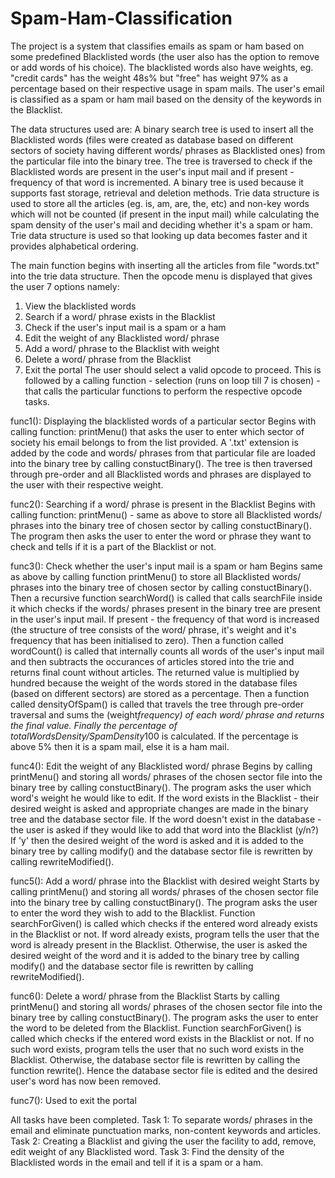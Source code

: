 # Spam-Ham-Classification
The project is a system that classifies emails as spam or ham based on some predefined Blacklisted words (the user also has the option to remove or add words of his choice). The blacklisted words also have weights, eg. "credit cards" has the weight 48s% but "free" has weight 97% as a percentage based on their respective usage in spam mails. The user's email is classified as a spam or ham mail based on the density of the keywords in the Blacklist.

The data structures used are:
A binary search tree is used to insert all the Blacklisted words (files were created as database based on different sectors of society having different words/ phrases as Blacklisted ones) from the particular file into the binary tree. The tree is traversed to check if the Blacklisted words are present in the user's input mail and if present - frequency of that word is incremented. A binary tree is used because it supports fast storage, retrieval and deletion methods.
Trie data structure is used to store all the articles (eg. is, am, are, the, etc) and non-key words which will not be counted (if present in the input mail) while calculating the spam density of the user's mail and deciding whether it's a spam or ham. Trie data structure is used so that looking up data becomes faster and it provides alphabetical ordering.

The main function begins with inserting all the articles from file "words.txt" into the trie data structure. Then the opcode menu is displayed that gives the user 7 options namely:
1. View the blacklisted words
2. Search if a word/ phrase exists in the Blacklist
3. Check if the user's input mail is a spam or a ham
4. Edit the weight of any Blacklisted word/ phrase
5. Add a word/ phrase to the Blacklist with weight
6. Delete a word/ phrase from the Blacklist
7. Exit the portal
The user should select a valid opcode to proceed.
This is followed by a calling function - selection (runs on loop till 7 is chosen) - that calls the particular functions to perform the respective opcode tasks.

func1(): Displaying the blacklisted words of a particular sector
Begins with calling function: printMenu() that asks the user to enter which sector of society his email belongs to from the list provided. A '.txt' extension is added by the code and words/ phrases from that particular file are loaded into the binary tree by calling constuctBinary(). The tree is then traversed through pre-order and all Blacklisted words and phrases are displayed to the user with their respective weight.

func2(): Searching if a word/ phrase is present in the Blacklist
Begins with calling function: printMenu() - same as above to store all Blacklisted words/ phrases into the binary tree of chosen sector by calling constuctBinary(). The program then asks the user to enter the word or phrase they want to check and tells if it is a part of the Blacklist or not.

func3(): Check whether the user's input mail is a spam or ham
Begins same as above by calling function printMenu() to store all Blacklisted words/ phrases into the binary tree of chosen sector by calling constuctBinary(). Then a recursive function searchWord() is called that calls searchFile inside it which checks if the words/ phrases present in the binary tree are present in the user's input mail. If present - the frequency of that word is increased (the structure of tree consists of the word/ phrase, it's weight and it's frequency that has been initialised to zero).
Then a function called wordCount() is called that internally counts all words of the user's input mail and then subtracts the occurances of articles stored into the trie and returns final count without articles. The returned value is multiplied by hundred because the weight of the words stored in the database files (based on different sectors) are stored as a percentage.
Then a function called densityOfSpam() is called that travels the tree through pre-order traversal and sums the (weight*frequency) of each word/ phrase and returns the final value.
Finally the percentage of totalWordsDensity/SpamDensity*100 is calculated. If the percentage is above 5% then it is a spam mail, else it is a ham mail.

func4(): Edit the weight of any Blacklisted word/ phrase
Begins by calling printMenu() and storing all words/ phrases of the chosen sector file into the binary tree by calling constuctBinary().
The program asks the user which word's weight he would like to edit.
If the word exists in the Blacklist - their desired weight is asked and appropriate changes are made in the binary tree and the database sector file.
If the word doesn't exist in the database - the user is asked if they would like to add that word into the Blacklist (y/n?)
If 'y' then the desired weight of the word is asked and it is added to the binary tree by calling modify() and the database sector file is rewritten by calling rewriteModified().

func5(): Add a word/ phrase into the Blacklist with desired weight
Starts by calling printMenu() and storing all words/ phrases of the chosen sector file into the binary tree by calling constuctBinary().
The program asks the user to enter the word they wish to add to the Blacklist. Function searchForGiven() is called which checks if the entered word already exists in the Blacklist or not. If word already exists, program tells the user that the word is already present in the Blacklist. Otherwise, the user is asked the desired weight of the word and it is added to the binary tree by calling modify() and the database sector file is rewritten by calling rewriteModified().

func6(): Delete a word/ phrase from the Blacklist
Starts by calling printMenu() and storing all words/ phrases of the chosen sector file into the binary tree by calling constuctBinary().
The program asks the user to enter the word to be deleted from the Blacklist. Function searchForGiven() is called which checks if the entered word exists in the Blacklist or not. If no such word exists, program tells the user that no such word exists in the Blacklist. Otherwise, the database sector file is rewritten by calling the function rewrite(). Hence the database sector file is edited and the desired user's word has now been removed.

func7():
Used to exit the portal

All tasks have been completed.
Task 1: To separate words/ phrases in the email and eliminate punctuation marks, non-content keywords and articles.
Task 2: Creating a Blacklist and giving the user the facility to add, remove, edit weight of any Blacklisted word.
Task 3: Find the density of the Blacklisted words in the email and tell if it is a spam or a ham.

